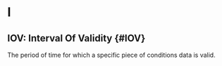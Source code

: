 # I

## IOV: Interval Of Validity {#IOV}

The period of time for which a specific piece of conditions data is valid.
